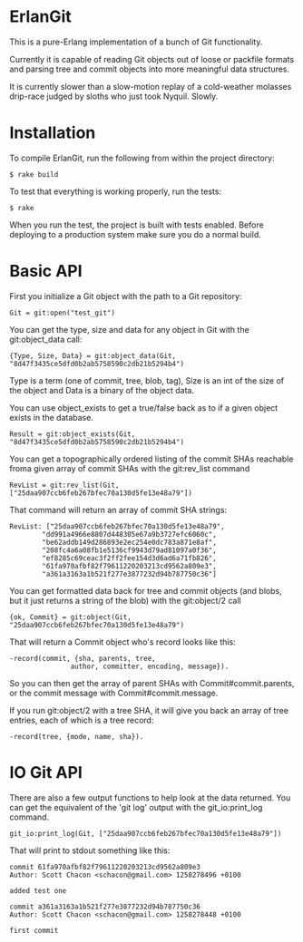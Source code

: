 ErlanGit
====================

This is a pure-Erlang implementation of a bunch of Git functionality.  

Currently it is capable of reading Git objects out of loose or packfile 
formats and parsing tree and commit objects into more meaningful data
structures.

It is currently slower than a slow-motion replay of a cold-weather molasses
drip-race judged by sloths who just took Nyquil. Slowly.

Installation
====================

To compile ErlanGit, run the following from within the project directory:

	$ rake build

To test that everything is working properly, run the tests:

	$ rake

When you run the test, the project is built with tests enabled. Before
deploying to a production system make sure you do a normal build.

Basic API
====================

First you initialize a Git object with the path to a Git repository:

	Git = git:open("test_git")

You can get the type, size and data for any object in Git with the
git:object_data call:

	{Type, Size, Data} = git:object_data(Git, "8d47f3435ce5dfd0b2ab5758590c2db21b5294b4")

Type is a term (one of commit, tree, blob, tag), Size is an int of the size of
the object and Data is a binary of the object data.

You can use object_exists to get a true/false back as to if a given object
exists in the database.

	Result = git:object_exists(Git, "8d47f3435ce5dfd0b2ab5758590c2db21b5294b4")

You can get a topographically ordered listing of the commit SHAs reachable 
froma given array of commit SHAs with the git:rev_list command

	RevList = git:rev_list(Git, ["25daa907ccb6feb267bfec70a130d5fe13e48a79"])

That command will return an array of commit SHA strings:

	RevList: ["25daa907ccb6feb267bfec70a130d5fe13e48a79",
            "dd991a4966e8807d448305e67a9b3727efc6060c",
            "be62addb149d286893e2ec254e0dc783a871e8af",
            "208fc4a6a08fb1e5136cf9943d79ad81097a0f36",
            "ef8285c69ceac3f2ff2fee154d3d6ad6a71fb826",
            "61fa970afbf82f79611220203213cd9562a809e3",
            "a361a3163a1b521f277e3877232d94b787750c36"]

You can get formatted data back for tree and commit objects (and blobs, but it
just returns a string of the blob) with the git:object/2 call

	{ok, Commit} = git:object(Git, "25daa907ccb6feb267bfec70a130d5fe13e48a79")

That will return a Commit object who's record looks like this:

	-record(commit, {sha, parents, tree,
                   author, committer, encoding, message}).

So you can then get the array of parent SHAs with Commit#commit.parents, or
the commit message with Commit#commit.message.

If you run git:object/2 with a tree SHA, it will give you back an array of
tree entries, each of which is a tree record:

	-record(tree, {mode, name, sha}).

IO Git API
===================

There are also a few output functions to help look at the data returned.  You
can get the equivalent of the 'git log' output with the git_io:print_log command.

	git_io:print_log(Git, ["25daa907ccb6feb267bfec70a130d5fe13e48a79"])

That will print to stdout something like this:

	commit 61fa970afbf82f79611220203213cd9562a809e3
	Author: Scott Chacon <schacon@gmail.com> 1258278496 +0100

	added test one

	commit a361a3163a1b521f277e3877232d94b787750c36
	Author: Scott Chacon <schacon@gmail.com> 1258278448 +0100

	first commit

